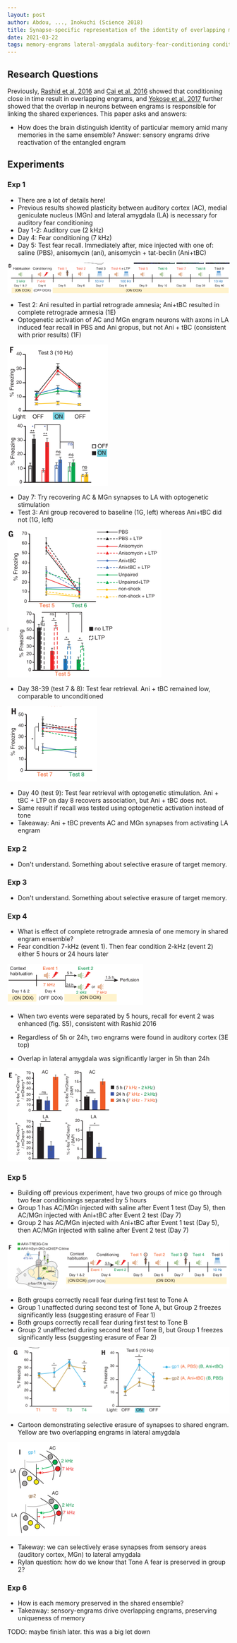```yaml
---
layout: post
author: Abdou, ..., Inokuchi (Science 2018)
title: Synapse-specific representation of the identity of overlapping memory engrams
date: 2021-03-22
tags: memory-engrams lateral-amygdala auditory-fear-conditioning conditioned-taste-aversion
---
```


## Research Questions

Previously, [Rashid et al. 2016](../_kernel_papers_drafts/rashid_science_2016_competition_memory_engrams.md)
and [Cai et al. 2016](../_kernel_papers_drafts/cai_nature_2016_shared_memory_engrams.md) showed that conditioning
close in time result in overlapping engrams, and [Yokose et al. 2017](yokose_science_2017_overlapping_memory_engrams.md)
further showed that the overlap in neurons between engrams is responsible for linking the 
shared experiences. This paper asks and answers:

- How does the brain distinguish identity of particular memory amid many
memories in the same ensemble? Answer: sensory engrams drive reactivation of the entangled
  engram
  

## Experiments

### Exp 1

- There are a lot of details here!
- Previous results showed plasticity between auditory cortex (AC), medial
  geniculate nucleus (MGn) and lateral amygdala (LA) is necessary for auditory fear conditioning
- Day 1-2: Auditory cue (2 kHz)
- Day 4: Fear conditioning (7 kHz)
- Day 5: Test fear recall. Immediately after, mice injected with one of: saline (PBS), anisomycin (ani), 
  anisomycin + tat-beclin (Ani+tBC)


![1D](abdou_science_2018_overlapping_memory_engrams/1D.png)  

- Test 2: Ani resulted in partial retrograde amnesia; Ani+tBC resulted in complete retrograde amnesia (1E)
- Optogenetic activation of AC and MGn engram neurons with axons in LA induced fear recall in
 PBS and Ani gropus, but not Ani + tBC (consistent with prior results) (1F)

![1F](abdou_science_2018_overlapping_memory_engrams/1F.png)

- Day 7: Try recovering AC & MGn synapses to LA with optogenetic stimulation
- Test 3: Ani group recovered to baseline (1G, left) whereas Ani+tBC did not (1G, left) 

![1G](abdou_science_2018_overlapping_memory_engrams/1G.png)

- Day 38-39 (test 7 & 8): Test fear retrieval. Ani + tBC remained low, comparable to unconditioned

![1H](abdou_science_2018_overlapping_memory_engrams/1H.png)

- Day 40 (test 9): Test fear retrieval with optogenetic stimulation. Ani + tBC + LTP on day 8
recovers association, but Ani + tBC does not.
- Same result if recall was tested using optogenetic activation instead of tone
- Takeaway: Ani + tBC prevents AC and MGn synapses from activating LA engram 

### Exp 2
- Don't understand. Something about selective erasure of target memory.

### Exp 3
- Don't understand. Something about selective erasure of target memory.

### Exp 4
- What is effect of complete retrograde amnesia of one memory in shared engram ensemble?
- Fear condition 7-kHz (event 1). Then fear condition 2-kHz (event 2)
  either 5 hours or 24 hours later
  
![3B](abdou_science_2018_overlapping_memory_engrams/3B.png)

- When two events were separated by 5 hours, recall for event 2 was enhanced (fig. S5),
consistent with Rashid 2016
  
- Regardless of 5h or 24h, two engrams were found in auditory cortex (3E top)

- Overlap in lateral amygdala was significantly larger in 5h than 24h

![3E](abdou_science_2018_overlapping_memory_engrams/3E.png)
  
### Exp 5

- Building off previous experiment, have two groups of mice go through
  two fear conditionings separated by 5 hours
- Group 1 has AC/MGn injected with saline after Event 1 test (Day 5), 
  then AC/MGn injected with Ani+tBC after Event 2 test (Day 7)
- Group 2 has AC/MGn injected with Ani+tBC after Event 1 test (Day 5),
  then AC/MGn injected with saline after Event 2 test (Day 7)

![3F](abdou_science_2018_overlapping_memory_engrams/3F.png)

- Both groups correctly recall fear during first test to Tone A
- Group 1 unaffected during second test of Tone A, but Group 2 freezes significantly
less (suggesting erasure of Fear 1)
- Both groups correctly recall fear during first test to Tone B
- Group 2 unafffected during second test of Tone B, but Group 1
freezes significantly less (suggesting erasure of Fear 2)

![3GH](abdou_science_2018_overlapping_memory_engrams/3GH.png)

- Cartoon demonstrating selective erasure of synapses to shared engram.
Yellow are two overlapping engrams in lateral amygdala

![3I](abdou_science_2018_overlapping_memory_engrams/3I.png)

- Takeway: we can selectively erase synapses from sensory areas (auditory cortex, MGn)
  to lateral amygdala
- Rylan question: how do we know that Tone A fear is preserved in group 2?

### Exp 6

- How is each memory preserved in the shared ensemble?
- Takeaway: sensory-engrams drive overlapping engrams, preserving uniqueness of memory

TODO: maybe finish later. this was a big let down